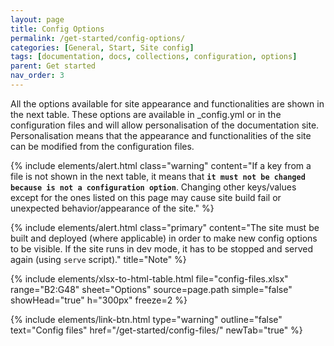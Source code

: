 ```yaml
---
layout: page
title: Config Options
permalink: /get-started/config-options/
categories: [General, Start, Site config]
tags: [documentation, docs, collections, configuration, options]
parent: Get started
nav_order: 3
---
```


All the options available for site appearance and functionalities are shown in the next table. These options are available in _config.yml or in the configuration files and will allow personalisation of the documentation site. Personalisation means that the appearance and functionalities of the site can be modified from the configuration files.

{% include elements/alert.html class="warning" 
    content="If a key from a file is not shown in the next table, it means that **`it must not be changed because is not a configuration option`**. Changing other keys/values except for the ones listed on this page may cause site build fail or unexpected behavior/appearance of the site." 
%}

{% include elements/alert.html class="primary" 
    content="The site must be built and deployed (where applicable) in order to make new config options to be visible. If the site runs in dev mode, it has to be stopped and served again (using `serve` script)." title="Note" 
%}

{% include elements/xlsx-to-html-table.html 
    file="config-files.xlsx" 
    range="B2:G48" 
    sheet="Options"
    source=page.path
    simple="false"
    showHead="true"
    h="300px"
    freeze=2
%}

{% include elements/link-btn.html type="warning" outline="false" text="Config files" href="/get-started/config-files/" newTab="true" %}